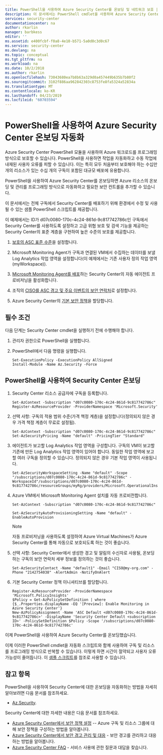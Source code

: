 ```yaml
---
title: PowerShell을 사용하여 Azure Security Center를 온보딩 및 네트워크 보호 | Microsoft Docs
description: 이 문서에서는 PowerShell cmdlet을 사용하여 Azure Security Center 온보딩 프로세스를 단계별로 안내합니다.
services: security-center
documentationcenter: na
author: rkarlin
manager: barbkess
editor: ''
ms.assetid: e400fcbf-f0a8-4e10-b571-5a0d0c3d0c67
ms.service: security-center
ms.devlang: na
ms.topic: conceptual
ms.tgt_pltfrm: na
ms.workload: na
ms.date: 10/2/2018
ms.author: rkarlin
ms.openlocfilehash: 73043680ea7b8b63a329d0a457449b635b7b80f2
ms.sourcegitcommit: 3102f886aa962842303c8753fe8fa5324a52834a
ms.translationtype: MT
ms.contentlocale: ko-KR
ms.lasthandoff: 04/23/2019
ms.locfileid: "60703594"
---
```

# <a name="automate-onboarding-of-azure-security-center-using-powershell"></a>PowerShell을 사용하여 Azure Security Center 온보딩 자동화

Azure Security Center PowerShell 모듈을 사용하여 Azure 워크로드를 프로그래밍 방식으로 보호할 수 있습니다.
PowerShell을 사용하면 작업을 자동화하고 수동 작업에 내재된 사용자 오류를 피할 수 있습니다. 이는 특히 모두 처음부터 보호해야 하는 수십만 개의 리소스가 있는 수십 개의 구독이 포함된 대규모 배포에 유용합니다.

PowerShell을 사용하여 Azure Security Center를 온보딩하면 Azure 리소스의 온보딩 및 관리를 프로그래밍 방식으로 자동화하고 필요한 보안 컨트롤을 추가할 수 있습니다.

이 문서에서는 전체 구독에서 Security Center를 배포하기 위해 환경에서 수정 및 사용될 수 있는 샘플 PowerShell 스크립트를 제공합니다. 

이 예제에서는 ID가 d07c0080-170c-4c24-861d-9c817742786c인 구독에서 Security Center를 사용하도록 설정하고 고급 위협 보호 및 검색 기능을 제공하는 Security Center의 표준 계층을 구현하여 높은 수준의 보호를 제공합니다.

1. [보호의 ASC 표준 수준](https://azure.microsoft.com/pricing/details/security-center/)을 설정합니다. 
 
2. Microsoft Monitoring Agent가 구독과 연결된 VM에서 수집하는 데이터를 보낼 Log Analytics 작업 영역을 설정합니다(이 예제에서는 기존 사용자 정의 작업 영역(myWorkspace)).

3. [Microsoft Monitoring Agent를 배포](security-center-enable-data-collection.md#auto-provision-mma)하는 Security Center의 자동 에이전트 프로비저닝을 활성화합니다.

5. 조직의 [CISO를 ASC 경고 및 주요 이벤트의 보안 연락처](security-center-provide-security-contact-details.md)로 설정합니다.

6. Azure Security Center의 [기본 보안 정책](tutorial-security-policy.md)을 할당합니다.

## <a name="prerequisites"></a>필수 조건

다음 단계는 Security Center cmdlet을 실행하기 전에 수행해야 합니다.

1.  관리자 권한으로 PowerShell을 실행합니다.
2.  PowerShell에서 다음 명령을 실행합니다.
      
        Set-ExecutionPolicy -ExecutionPolicy AllSigned
        Install-Module -Name Az.Security -Force

## <a name="onboard-security-center-using-powershell"></a>PowerShell을 사용하여 Security Center 온보딩

1.  Security Center 리소스 공급자에 구독을 등록합니다.

        Set-AzContext -Subscription "d07c0080-170c-4c24-861d-9c817742786c"
        Register-AzResourceProvider -ProviderNamespace 'Microsoft.Security' 

2.  선택 사항: 구독의 적용 범위 수준(가격 책정 계층)을 설정합니다(정의되지 않은 경우 가격 책정 계층이 무료로 설정됨).

        Set-AzContext -Subscription "d07c0080-170c-4c24-861d-9c817742786c"
        Set-AzSecurityPricing -Name "default" -PricingTier "Standard"

3.  에이전트가 보고할 Log Analytics 작업 영역을 구성합니다. 구독의 VM이 보고할 기존에 만든 Log Analytics 작업 영역이 있어야 합니다. 동일한 작업 영역에 보고할 여러 구독을 정의할 수 있습니다. 정의되지 않은 경우 기본 작업 영역이 사용됩니다.

        Set-AzSecurityWorkspaceSetting -Name "default" -Scope
        "/subscriptions/d07c0080-170c-4c24-861d-9c817742786c" -WorkspaceId"/subscriptions/d07c0080-170c-4c24-861d-9c817742786c/resourceGroups/myRg/providers/Microsoft.OperationalInsights/workspaces/myWorkspace"

4.  Azure VM에서 Microsoft Monitoring Agent 설치를 자동 프로비전합니다.
    
        Set-AzContext -Subscription "d07c0080-170c-4c24-861d-9c817742786c"
    
        Set-AzSecurityAutoProvisioningSetting -Name "default" -EnableAutoProvision

    > [!NOTE]
    > 자동 프로비저닝을 사용하도록 설정하여 Azure Virtual Machines가 Azure Security Center를 통해 자동으로 보호되도록 하는 것이 좋습니다.
    >

5.  선택 사항: Security Center에서 생성한 경고 및 알림의 수신자로 사용될, 온보딩하는 구독의 보안 연락처 세부 정보를 정의하는 것이 좋습니다.

        Set-AzSecurityContact -Name "default1" -Email "CISO@my-org.com" -Phone "2142754038" -AlertAdmin -NotifyOnAlert 

6.  기본 Security Center 정책 이니셔티브를 할당합니다.

        Register-AzResourceProvider -ProviderNamespace 'Microsoft.PolicyInsights'
        $Policy = Get-AzPolicySetDefinition | where {$_.Properties.displayName -EQ '[Preview]: Enable Monitoring in Azure Security Center'}
        New-AzPolicyAssignment -Name 'ASC Default <d07c0080-170c-4c24-861d-9c817742786c>' -DisplayName 'Security Center Default <subscription ID>' -PolicySetDefinition $Policy -Scope '/subscriptions/d07c0080-170c-4c24-861d-9c817742786c'

이제 PowerShell을 사용하여 Azure Security Center를 온보딩했습니다.

이제 이러한 PowerShell cmdlet을 자동화 스크립트와 함께 사용하여 구독 및 리소스를 프로그래밍 방식으로 반복할 수 있습니다. 이렇게 하면 시간이 절약되고 사용자 오류 가능성이 줄어듭니다. 이 [샘플 스크립트](https://github.com/Microsoft/Azure-Security-Center/blob/master/quickstarts/ASC-Samples.ps1)를 참조로 사용할 수 있습니다.






## <a name="see-also"></a>참고 항목
PowerShell을 사용하여 Security Center에 대한 온보딩을 자동화하는 방법을 자세히 알아보려면 다음 문서를 참조하세요.

* [Az.Security](https://github.com/Azure/azure-powershell/blob/master/src/ResourceManager/Security/Commands.Security/help/Az.Security.md).

Security Center에 대한 자세한 내용은 다음 문서를 참조하세요.

* [Azure Security Center에서 보안 정책 설정](tutorial-security-policy.md) -- Azure 구독 및 리소스 그룹에 대해 보안 정책을 구성하는 방법을 알아봅니다.
* [Azure Security Center에서 보안 경고 관리 및 대응](security-center-managing-and-responding-alerts.md) - 보안 경고를 관리하고 대응하는 방법을 알아봅니다.
* [Azure Security Center FAQ](security-center-faq.md) - 서비스 사용에 관한 질문과 대답을 찾습니다.
